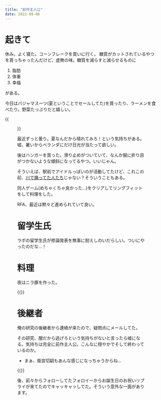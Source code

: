 ```yaml
---
title: "前作主人公"
date: 2022-08-06
---
```



# 起きて
休み。よく寝た。コーンフレークを買いに行く。
糖質がカットされているやつを買っちゃったんだけど、虚無の味。糖質を減らすと減らせるものに

1. 脂肪
1. 体重
1. 幸福

がある。


今日はパジャマスーツ(夏ということでセールしてた)を買ったり、ラーメンを食べたり。野菜たっぷりだと嬉しい。


{{<figure src="/media/2022-08-06-lunch.jpeg" alt="lunch">}}

最近ずっと曇り。夏なんだから晴れてみろ！という気持ちがある。嘘、暑いからベランダにだけ日光が当たって欲しい。

後はハンガーを買った。滑り止めがついていて、なんか服に折り目がつかないような傾斜になってるやつ。いいじゃん。

そういえば、駅前でアイドルっぽいのが活動してたけど、これこの前、[川で踊ってた人たち](/post/2022-05-03)じゃない？そういうこともある。

同人ゲーム(めちゃくちゃ良かった...)をクリアしてリングフィットをして料理をした。

RFA、最近は黙々と進められていて良い。

# 留学生氏
ラボの留学生氏が修論発表を無事に耐えしのいだらしい。ついにやったのだな...！
# 料理

夜はニラ豚を作った。

{{<tweet user="dango_bot" id="1555910005684989954">}}

# 後継者
俺の研究の後継者から連絡が来たので、疑問点にメールしてた。

その研究、闇だから逃げろという気持ちがないと言ったら嘘になる。気持ちは完全に前作主人公。こんなに穏やかでそして終わっているのか。
- まぁ、衛宮切嗣もあんな感じになっちゃうからね...

{{<tweet user="dango_bot" id="1555766030307168262">}}

後、前々からフォローしてたフォロイーからお誕生日のお祝いリプライが来てたのでキャッキャッしてた。そういう意外な一面があります。